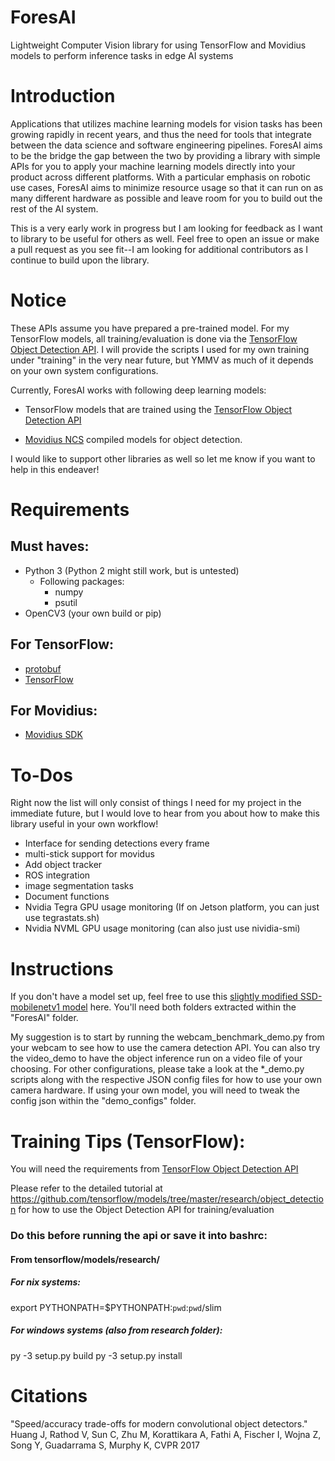 # ForesAI
Lightweight Computer Vision library for using TensorFlow and Movidius models to perform inference tasks in edge AI systems

# Introduction
Applications that utilizes machine learning models for vision tasks has been growing rapidly in recent years, and thus the need for tools that integrate between the data science and software engineering pipelines. ForesAI aims to be the bridge the gap between the two by providing a library with simple APIs for you to apply your machine learning models directly into your product across different platforms. With a particular emphasis on robotic use cases, ForesAI aims to minimize resource usage so that it can run on as many different hardware as possible and leave room for you to build out the rest of the AI system.

This is a very early work in progress but I am looking for feedback as I want to library to be useful for others as well. Feel free to open an issue or make a pull request as you see fit--I am looking for additional contributors as I continue to build upon the library. 

# Notice
These APIs assume you have prepared a pre-trained model. For my TensorFlow models, all training/evaluation is done via the [TensorFlow Object Detection API](https://github.com/tensorflow/models/tree/master/research/object_detection). I will provide the scripts I used for my own training under "training" in the very near future, but YMMV as much of it depends on your own system configurations.

Currently, ForesAI works with following deep learning models:
- TensorFlow models that are trained using the [TensorFlow Object Detection API](https://github.com/tensorflow/models/tree/master/research/object_detection) 

- [Movidius NCS](https://github.com/movidius/ncsdk/) compiled models for object detection. 

I would like to support other libraries as well so let me know if you want to help in this endeaver!

# Requirements
## Must haves:
- Python 3 (Python 2 might still work, but is untested)
    - Following packages:
        - numpy
        - psutil
- OpenCV3 (your own build or pip)

## For TensorFlow:
- [protobuf](https://github.com/google/protobuf)
- [TensorFlow](https://www.tensorflow.org/)

## For Movidius:
- [Movidius SDK](https://movidius.github.io/ncsdk/)


# To-Dos
Right now the list will only consist of things I need for my project in the immediate future, but I would love to hear from you about how to make this library useful in your own workflow!

- Interface for sending detections every frame
- multi-stick support for movidus
- Add object tracker
- ROS integration
- image segmentation tasks
- Document functions
- Nvidia Tegra GPU usage monitoring (If on Jetson platform, you can just use tegrastats.sh)
- Nvidia NVML GPU usage monitoring (can also just use nividia-smi)

# Instructions
If you don't have a model set up, feel free to use this [slightly modified SSD-mobilenetv1 model](https://drive.google.com/drive/folders/1Cwy89QCs3R2dFRxZ85TZJZFBFMtTsl0D?usp=sharing) here. You'll need both folders extracted within the "ForesAI" folder.

 My suggestion is to start by running the webcam_benchmark_demo.py from your webcam to see how to use the camera detection API. You can also try the video_demo to have the object inference run on a video file of your choosing. For other configurations, please take a look at the *_demo.py scripts along with the respective JSON config files for how to use your own camera hardware. If using your own model, you will need to tweak the config json within the "demo_configs" folder.

# Training Tips (TensorFlow):
You will need the requirements from [TensorFlow Object Detection API](https://github.com/tensorflow/models/blob/master/research/object_detection/g3doc/installation.md)

Please refer to the detailed tutorial at https://github.com/tensorflow/models/tree/master/research/object_detection for how to use the Object Detection API for training/evaluation

### Do this before running the api or save it into bashrc:
#### From tensorflow/models/research/
##### For nix systems:
export PYTHONPATH=$PYTHONPATH:`pwd`:`pwd`/slim

##### For windows systems (also from research folder):
py -3 setup.py build
py -3 setup.py install

# Citations
"Speed/accuracy trade-offs for modern convolutional object detectors."
Huang J, Rathod V, Sun C, Zhu M, Korattikara A, Fathi A, Fischer I, Wojna Z,
Song Y, Guadarrama S, Murphy K, CVPR 2017





